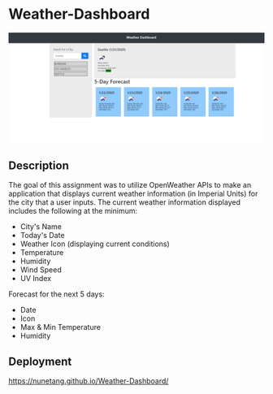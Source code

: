 # Weather-Dashboard

<img src = "Assets/weather.PNG">

## Description
The goal of this assignment was to utilize OpenWeather APIs to make an application that displays current weather information (in Imperial Units) for the city that a user inputs. The current weather information displayed includes the following at the minimum:

* City's Name
* Today's Date
* Weather Icon (displaying current conditions)
* Temperature
* Humidity
* Wind Speed
* UV Index

Forecast for the next 5 days:
* Date
* Icon
* Max & Min Temperature
* Humidity

## Deployment
https://nunetang.github.io/Weather-Dashboard/
